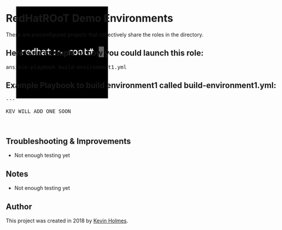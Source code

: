 [![RedHatROoT/ansible](https://github.com/redhatroot/ansible/blob/master/RedHatRoot.png)](https://github.com/redhatroot/ansible/)

<div style="position: absolute; top: 40px; left: 200px;">

# RedHatROoT Demo Environments

These are preconfigured projects that collectively share the roles in the directory.


## Here's an example of how you could launch this role:
<pre>
ansible-playbook build-environment1.yml
</pre>

## Example Playbook to build environment1 called build-environment1.yml:

<pre>
---

KEV WILL ADD ONE SOON


</pre>


## Troubleshooting & Improvements

- Not enough testing yet

## Notes

  - Not enough testing yet

## Author

This project was created in 2018 by [Kevin Holmes](http://GoKEV.com/).


